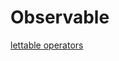 # Observable #

[lettable operators](https://github.com/ReactiveX/rxjs/blob/master/doc/lettable-operators.md)
